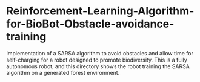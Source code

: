 # Reinforcement-Learning-Algorithm-for-BioBot-Obstacle-avoidance-training
Implementation of a SARSA algorithm to avoid obstacles and allow time for self-charging for a robot designed to promote biodiversity. This is a fully autonomous robot, and this directory shows the robot training the SARSA algorithm on a generated forest environment.
